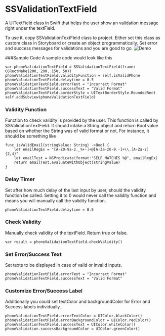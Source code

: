 # SSValidationTextField
A UITextField class in Swift that helps the user show an validation message right under the textField. 

To use it, copy SSValidationTextField class to project. Either set this class as custom class in Storyboard or create an object programmatically. Set error and success messages for validations and you are good to go.
![Demo](https://github.com/shamasshahid/SSValidationTextField/blob/develop/SSValidationdemo.gif?raw=true)


###Sample Code
A sample code would look like this


```
var phoneValidationTextField = SSValidationTextField(frame: CGRectMake(200, 200, 150, 50))
phoneValidationTextField.validityFunction = self.isValidPhone
phoneValidationTextField.delaytime = 0.5
phoneValidationTextField.errorText = "Incorrect Format"
phoneValidationTextField.successText = "Valid Format"
phoneValidationTextField.borderStyle = UITextBorderStyle.RoundedRect
self.addSubview(phoneValidationTextField)
```

### Validity Function
Function to check validity is provided by the user. This function is called by SSValidationTextField. It should intake a String object and return Bool value based on whether the String was of valid format or not. For instance, it should be something like 
```
func isValidEmail(stringValue: String) ->Bool {
    let emailRegEx = "[A-Z0-9a-z._%+-]+@[A-Za-z0-9.-]+\\.[A-Za-z]{2,4}"
    let emailTest = NSPredicate(format:"SELF MATCHES %@", emailRegEx)
    return emailTest.evaluateWithObject(stringValue)
}
```

### Delay Timer
Set after how much delay of the last input by user, should the validity function be called. Setting it to 0 would never call the validity function and means you will manually call the validity function. 


```
phoneValidationTextField.delaytime = 0.5
```

### Check Validity
Manually check validity of the textField. Return true or false. 

```
var result = phoneValidationTextField.checkValidity()
```

### Set Error/Success Text
Set texts to be displayed in case of valid or invalid inputs. 
```
phoneValidationTextField.errorText = "Incorrect Format"
phoneValidationTextField.successText = "Valid Format"
```

### Customize Error/Success Label
Additionally you could set textColor and backgroundColor for Error and Success labels individually. 
```
phoneValidationTextField.errorTextColor = UIColor.blackColor()
phoneValidationTextField.errorBackgroundColor = UIColor.redColor()
phoneValidationTextField.successText = UIColor.whiteColor()
phoneValidation.successBackgroundColor = UIColor.greenColor()
```